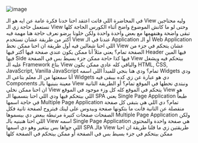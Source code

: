 ![image](https://github.com/user-attachments/assets/93cd5544-e848-48fd-b558-6547d9637c19)   



في المحاضرة اللي فاتت اعتقد احنا خدنا فكرة عامة عن ايه هو الـ View وليه محتاجين نستعمل حاجة زي الـ View وحتى لو ما كانش الموضوع واضح أثناء الكورس الحاجة كلها تبقى واضحة وهنفهمها مع بعض واحدة واحدة
ولكن خلونا برضو نعرف حاجة هنا مهمة فيه أكتر من طريقة عشان نستخدم View عندنا في الـ Application أو الـ Web Application اللي احنا شغالين فيه
أول طريقة ان احنا ممكن نحط View عشان يتحكم في جزء من الصفحة تمام؟ يعني مثلاً أنا ممكن يكون عندي صفحة فيها أكتر فيها Header فيها المين فيها Side فيها كذا حاجة ممكن جزء بسيط بس في الصفحة View بيتحكم فيه ويشغل عليه الـ Framework بتاع View والباقي كله عادي ممكن يكون HTML, CSS, JavaScript, Vanilla JavaScript تمام؟
ودي هنا بنجي للمبدأ اللي اسمه Widgets ودي أنا سمعتها من الـ
معلم بتاعي الـ Widgets دي هو عبارة عن زي كده بيبقى فيه Components معينة بنبنيها بالـ View ونبتدي نحطها في الموقع تمام؟ أو الطريقة التانية ان احنا ممكن نخلي View يتحكم في الموقع كله كل وزء موجود في الموقع View هو اللي بيتحكم فيها ودي اللي احنا بنسميها الـ SPA
يعني Single Page Application طبعاً في حاجة اسمها Multiple Page Application
تمام؟ دي اللي هي بتبقى كل صفحة منفصلة عن التانية فانت ما بتكونها صفحة وبيدوس على لينك فبتروح لصفحة تانية فكل الصفحات صفحات كتيرة مرتبطة ببعض دي بيسموها Multiple Page Application ولكن اللي احنا هنبنيه بالـ View اسمه Single Page Application هي صفحة واحدة والمحتوى اللي جواها بس بيتغير وهو دي اسمها SPA فالـ View طريقتين زي ما قلنا طريقة ان احنا ممكن بيتحكم في جزء بسيط بس في الصفحة أو ممكن بيتحكم في الصفحة كلها
